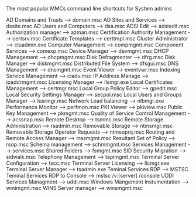 The most popular MMCs command line shortcuts for System admins

AD Domains and Trusts --> domain.msc
AD Sites and Services --> dssite.msc
AD Users and Computers --> dsa.msc
ADSI Edit --> adsiedit.msc
Authorization manager --> azman.msc
Certification Authority Management --> certsrv.msc
Certificate Templates --> certtmpl.msc
Cluster Administrator --> cluadmin.exe
Computer Management --> compmgmt.msc
Component Services --> comexp.msc
Device Manager --> devmgmt.msc
DHCP Management --> dhcpmgmt.msc
Disk Defragmenter --> dfrg.msc
Disk Manager --> diskmgmt.msc
Distributed File System --> dfsgui.msc
DNS Management --> dnsmgmt.msc
Event Viewer --> eventvwr.msc
Indexing Service Management --> ciadv.msc
IP Address Manage --> ipaddrmgmt.msc
Licensing Manager --> llsmgr.exe
Local Certificates Management --> certmgr.msc
Local Group Policy Editor --> gpedit.msc
Local Security Settings Manager --> secpol.msc
Local Users and Groups Manager --> lusrmgr.msc
Network Load balancing --> nlbmgr.exe
Performance Monitor --> perfmon.msc
PKI Viewer --> pkiview.msc
Public Key Management --> pkmgmt.msc
Quality of Service Control Management --> acssnap.msc
Remote Desktop --> tsmmc.msc
Remote Storage Administration --> rsadmin.msc
Removable Storage --> ntmsmgr.msc
Removable Storage Operator Requests --> ntmsoprq.msc
Routing and Remote Access Manager --> rrasmgmt.msc
Resultant Set of Policy --> rsop.msc
Schema management --> schmmgmt.msc
Services Management --> services.msc
Shared Folders --> fsmgmt.msc
SID Security Migration --> sidwalk.msc
Telephony Management --> tapimgmt.msc
Terminal Server Configuration --> tscc.msc
Terminal Server Licensing --> licmgr.exe
Terminal Server Manager --> tsadmin.exe
Teminal Services RDP --> MSTSC
Teminal Services RDP to Console --> mstsc /v:[server] /console
UDDI Services Managment --> uddi.msc
Windows Mangement Instumentation --> wmimgmt.msc
WINS Server manager --> winsmgmt.msc
